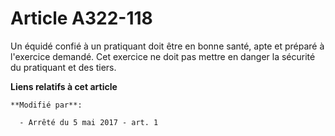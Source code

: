 # Article A322-118

Un équidé confié à un pratiquant doit être en bonne santé, apte et préparé à l'exercice demandé. Cet exercice ne doit pas
mettre en danger la sécurité du pratiquant et des tiers.

**Liens relatifs à cet article**

	**Modifié par**:

	  - Arrêté du 5 mai 2017 - art. 1
